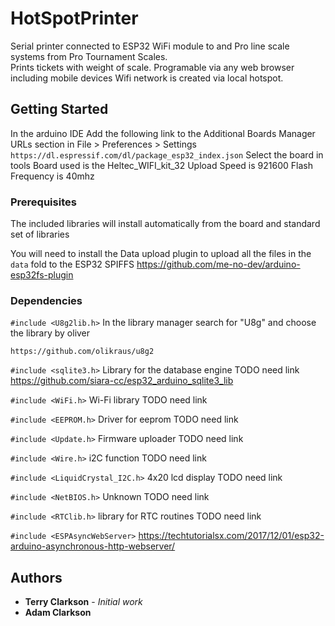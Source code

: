 # HotSpotPrinter

Serial printer connected to ESP32 WiFi module to and Pro line scale systems from Pro Tournament Scales.  
Prints tickets with weight of scale.  Programable via any web browser including mobile devices
Wifi network is created via  local hotspot.

## Getting Started

In the arduino IDE
Add the following link to the Additional Boards Manager URLs section in File > Preferences > Settings
`https://dl.espressif.com/dl/package_esp32_index.json`
Select the board in tools
Board used is the Heltec_WIFI_kit_32
Upload Speed is 921600
Flash Frequency is 40mhz

### Prerequisites

The included libraries will install automatically from the board and standard set of libraries

You will need to install the Data upload plugin to upload all the files in the `data` fold to the ESP32 SPIFFS
https://github.com/me-no-dev/arduino-esp32fs-plugin

### Dependencies

`#include <U8g2lib.h>`  In the library manager search for "U8g" and choose the library by oliver

`https://github.com/olikraus/u8g2`

`#include <sqlite3.h>` Library for the database engine TODO need link  https://github.com/siara-cc/esp32_arduino_sqlite3_lib

`#include <WiFi.h>` Wi-Fi library TODO need link

`#include <EEPROM.h>` Driver for eeprom TODO need link

`#include <Update.h>` Firmware uploader TODO need link

`#include <Wire.h>` i2C function TODO need link

`#include <LiquidCrystal_I2C.h>` 4x20 lcd display TODO need link

`#include <NetBIOS.h>` Unknown TODO need link

`#include <RTClib.h>` library for  RTC routines TODO need link

`#include <ESPAsyncWebServer>`  https://techtutorialsx.com/2017/12/01/esp32-arduino-asynchronous-http-webserver/


## Authors

* **Terry Clarkson** - *Initial work*
* **Adam Clarkson**
